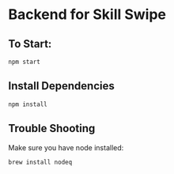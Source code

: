 # Backend for Skill Swipe

## To Start:

```
npm start
```

## Install Dependencies

```
npm install
```

## Trouble Shooting

Make sure you have node installed:

```
brew install nodeq
```